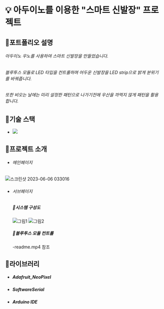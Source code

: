 # 💡 아두이노를 이용한 "스마트 신발장" 프로젝트

## 📌포트폴리오 설명
###### 아두이노 우노를 사용하여 스마트 신발장을 만들었습니다.
###### 블루투스 모듈로 LED 타입을 컨트롤하며 어두운 신발장을 LED strip으로 밝게 분위기를 바꿔줍니다.
###### 또한 비오는 날에는 미리 설정한 패턴으로 나가기전에 우산을 까먹지 않게 패턴을 활용합니다.

## 📝기술 스택

* <img src="https://img.shields.io/badge/c++-00599C?style=for-the-badge&logo=c%2B%2B&logoColor=white">

## 📝프로젝트 소개
* ###### 메인페이지
![스크린샷 2023-06-06 033016](https://github.com/806hyogi/Bluetooth_LED_Strip_using_Arduino/assets/101712060/e7a9838a-9179-418f-8aa6-c558bf4d3cd2)
* ###### 서브페이지
    ##### 📌시스템 구성도
    ![그림1](https://github.com/806hyogi/Bluetooth_LED_Strip_using_Arduino/assets/101712060/d75c59c3-8bde-472f-b815-928f947f49ff)  ![그림2](https://github.com/806hyogi/Bluetooth_LED_Strip_using_Arduino/assets/101712060/eee8d241-87f7-480e-9a3f-69ab9a234a39)
    
    ##### 📌블루투스 모듈 컨트롤
    -readme.mp4 참조

## 📝라이브러리
* ##### Adafruit_NeoPixel
* ##### SoftwareSerial
* ##### Arduino IDE

